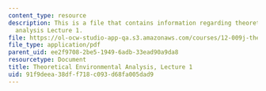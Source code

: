 ```yaml
---
content_type: resource
description: This is a file that contains information regarding theoretical environmental
  analysis Lecture 1.
file: https://ol-ocw-studio-app-qa.s3.amazonaws.com/courses/12-009j-theoretical-environmental-analysis-spring-2015/91f9deea38dff718c093d68fa005dad9_MIT12_009JS15_1intro.pdf
file_type: application/pdf
parent_uid: ee2f9708-2be5-1949-6adb-33ead90a9da8
resourcetype: Document
title: Theoretical Environmental Analysis, Lecture 1
uid: 91f9deea-38df-f718-c093-d68fa005dad9
---
```

